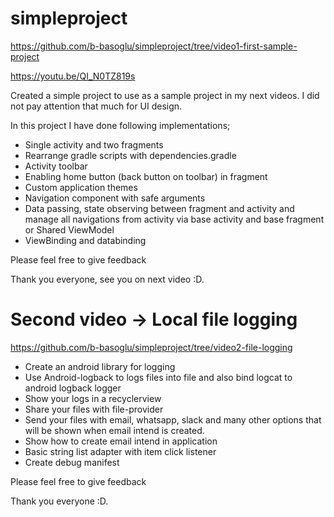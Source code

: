 # simpleproject


https://github.com/b-basoglu/simpleproject/tree/video1-first-sample-project

https://youtu.be/QI_N0TZ819s

Created a simple project to use as a sample project in my next videos. I did not pay attention that much for UI design.

In this project I have done following implementations;

* Single activity and two fragments
* Rearrange gradle scripts with dependencies.gradle
* Activity toolbar
* Enabling home button (back button on toolbar) in fragment
* Custom application themes
* Navigation component with safe arguments
* Data passing, state observing between fragment and activity and manage all navigations from activity via base activity and base fragment or Shared ViewModel
* ViewBinding and databinding

Please feel free to give feedback

Thank you everyone, see you on next video :D.

# Second video -> Local file logging

https://github.com/b-basoglu/simpleproject/tree/video2-file-logging

* Create an android library for logging
* Use Android-logback to logs files into file and also bind logcat to android logback logger
* Show your logs in a recyclerview
* Share your files with file-provider
* Send your files with email, whatsapp, slack and many other options that will be shown when email intend is created.
* Show how to create email intend in application
* Basic string list adapter with item click listener
* Create debug manifest

Please feel free to give feedback

Thank you everyone :D.
